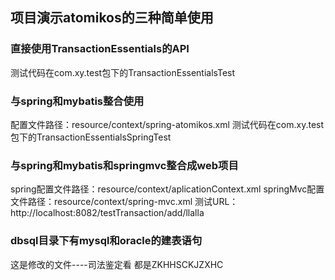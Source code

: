 ## 项目演示atomikos的三种简单使用
### 直接使用TransactionEssentials的API ###
测试代码在com.xy.test包下的TransactionEssentialsTest

### 与spring和mybatis整合使用 ###
配置文件路径：resource/context/spring-atomikos.xml
测试代码在com.xy.test包下的TransactionEssentialsSpringTest

### 与spring和mybatis和springmvc整合成web项目 ###
spring配置文件路径：resource/context/aplicationContext.xml
springMvc配置文件路径：resource/context/spring-mvc.xml
测试URL：http://localhost:8082/testTransaction/add/llalla


### dbsql目录下有mysql和oracle的建表语句 ###
这是修改的文件----司法鉴定看
都是ZKHHSCKJZXHC
